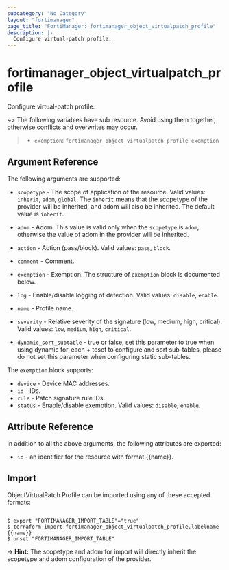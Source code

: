 ```yaml
---
subcategory: "No Category"
layout: "fortimanager"
page_title: "FortiManager: fortimanager_object_virtualpatch_profile"
description: |-
  Configure virtual-patch profile.
---
```


# fortimanager_object_virtualpatch_profile
Configure virtual-patch profile.

~> The following variables have sub resource. Avoid using them together, otherwise conflicts and overwrites may occur.
>- `exemption`: `fortimanager_object_virtualpatch_profile_exemption`



## Argument Reference


The following arguments are supported:

* `scopetype` - The scope of application of the resource. Valid values: `inherit`, `adom`, `global`. The `inherit` means that the scopetype of the provider will be inherited, and adom will also be inherited. The default value is `inherit`.
* `adom` - Adom. This value is valid only when the `scopetype` is `adom`, otherwise the value of adom in the provider will be inherited.

* `action` - Action (pass/block). Valid values: `pass`, `block`.

* `comment` - Comment.
* `exemption` - Exemption. The structure of `exemption` block is documented below.
* `log` - Enable/disable logging of detection. Valid values: `disable`, `enable`.

* `name` - Profile name.
* `severity` - Relative severity of the signature (low, medium, high, critical). Valid values: `low`, `medium`, `high`, `critical`.

* `dynamic_sort_subtable` - true or false, set this parameter to true when using dynamic for_each + toset to configure and sort sub-tables, please do not set this parameter when configuring static sub-tables.

The `exemption` block supports:

* `device` - Device MAC addresses.
* `id` - IDs.
* `rule` - Patch signature rule IDs.
* `status` - Enable/disable exemption. Valid values: `disable`, `enable`.



## Attribute Reference

In addition to all the above arguments, the following attributes are exported:
* `id` - an identifier for the resource with format {{name}}.

## Import

ObjectVirtualPatch Profile can be imported using any of these accepted formats:
```

$ export "FORTIMANAGER_IMPORT_TABLE"="true"
$ terraform import fortimanager_object_virtualpatch_profile.labelname {{name}}
$ unset "FORTIMANAGER_IMPORT_TABLE"
```
-> **Hint:** The scopetype and adom for import will directly inherit the scopetype and adom configuration of the provider.

